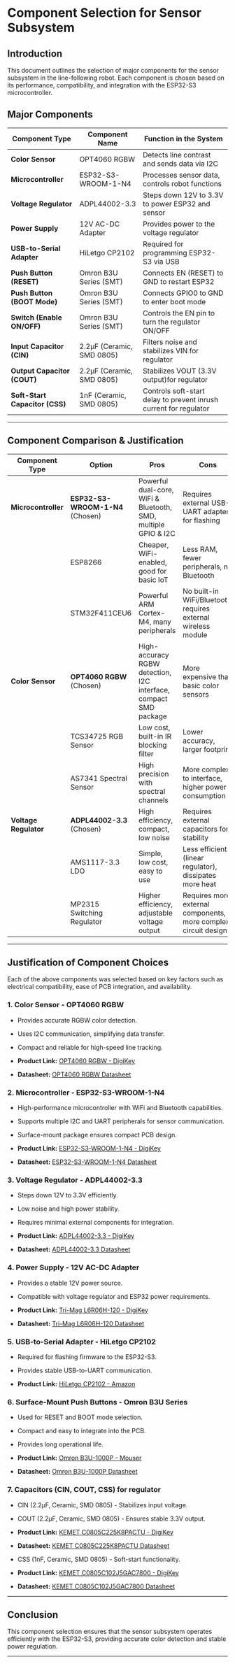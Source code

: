 # Component Selection for Sensor Subsystem

## Introduction
This document outlines the selection of major components for the sensor subsystem in the line-following robot. Each component is chosen based on its performance, compatibility, and integration with the ESP32-S3 microcontroller.

## Major Components

| **Component Type** | **Component Name** | **Function in the System** |
|--------------------|--------------------|---------------------------|
| **Color Sensor** | OPT4060 RGBW | Detects line contrast and sends data via I2C | 
| **Microcontroller** | ESP32-S3-WROOM-1-N4 | Processes sensor data, controls robot functions |
| **Voltage Regulator** | ADPL44002-3.3 | Steps down 12V to 3.3V to power ESP32 and sensor |
| **Power Supply** | 12V AC-DC Adapter | Provides power to the voltage regulator |
| **USB-to-Serial Adapter** | HiLetgo CP2102 | Required for programming ESP32-S3 via USB |
| **Push Button (RESET)** | Omron B3U Series (SMT) | Connects EN (RESET) to GND to restart ESP32 |
| **Push Button (BOOT Mode)** | Omron B3U Series (SMT) | Connects GPIO0 to GND to enter boot mode |
| **Switch (Enable ON/OFF)** | Omron B3U Series (SMT) | Controls the EN pin to turn the regulator ON/OFF |
| **Input Capacitor (CIN)** | 2.2µF (Ceramic, SMD 0805) | Filters noise and stabilizes VIN for regulator |
| **Output Capacitor (COUT)** | 2.2µF (Ceramic, SMD 0805) | Stabilizes VOUT (3.3V output)for regulator |
| **Soft-Start Capacitor (CSS)** | 1nF (Ceramic, SMD 0805) | Controls soft-start delay to prevent inrush current for regulator |

---

## Component Comparison & Justification
| **Component Type**  | **Option**                     | **Pros**                                                              | **Cons**                                                                |
|--------------------|--------------------------------|----------------------------------------------------------------------|------------------------------------------------------------------------|
| **Microcontroller** | **ESP32-S3-WROOM-1-N4** (Chosen) | Powerful dual-core, WiFi & Bluetooth, SMD, multiple GPIO & I2C      | Requires external USB-UART adapter for flashing                        |
|                     | ESP8266                       | Cheaper, WiFi-enabled, good for basic IoT                           | Less RAM, fewer peripherals, no Bluetooth                             |
|                     | STM32F411CEU6                 | Powerful ARM Cortex-M4, many peripherals                            | No built-in WiFi/Bluetooth, requires external wireless module         |
| **Color Sensor**   | **OPT4060 RGBW** (Chosen)     | High-accuracy RGBW detection, I2C interface, compact SMD package     | More expensive than basic color sensors                                |
|                    | TCS34725 RGB Sensor           | Low cost, built-in IR blocking filter                                | Lower accuracy, larger footprint                                      |
|                    | AS7341 Spectral Sensor        | High precision with spectral channels                                | More complex to interface, higher power consumption                   |
| **Voltage Regulator** | **ADPL44002-3.3** (Chosen) | High efficiency, compact, low noise                                 | Requires external capacitors for stability                            |
|                    | AMS1117-3.3 LDO               | Simple, low cost, easy to use                                       | Less efficient (linear regulator), dissipates more heat               |
|                    | MP2315 Switching Regulator    | Higher efficiency, adjustable voltage output                         | Requires more external components, more complex circuit design        |

---

## Justification of Component Choices
Each of the above components was selected based on key factors such as electrical compatibility, ease of PCB integration, and availability.

### **1. Color Sensor - OPT4060 RGBW**
- Provides accurate RGBW color detection.
- Uses I2C communication, simplifying data transfer.
- Compact and reliable for high-speed line tracking.

- **Product Link:** [OPT4060 RGBW - DigiKey](https://www.digikey.lv/en/products/detail/texas-instruments/OPT4060DTSR/22116843)
- **Datasheet:** [OPT4060 RGBW Datasheet](https://www.ti.com/lit/ds/symlink/opt4060.pdf?ts=1704223000280)


### **2. Microcontroller - ESP32-S3-WROOM-1-N4**
- High-performance microcontroller with WiFi and Bluetooth capabilities.
- Supports multiple I2C and UART peripherals for sensor communication.
- Surface-mount package ensures compact PCB design.

- **Product Link:** [ESP32-S3-WROOM-1-N4 - DigiKey](https://www.digikey.com/en/products/detail/espressif-systems/ESP32-S3-WROOM-1-N4/16162639)
- **Datasheet:** [ESP32-S3-WROOM-1-N4 Datasheet](https://www.espressif.com/sites/default/files/documentation/esp32-s3-wroom-1_wroom-1u_datasheet_en.pdf)

### **3. Voltage Regulator - ADPL44002-3.3**
- Steps down 12V to 3.3V efficiently.
- Low noise and high power stability.
- Requires minimal external components for integration.

- **Product Link:** [ADPL44002-3.3 - DigiKey](https://www.digikey.com/en/products/detail/analog-devices-inc/ADPL44002AUJZ-3-3-R7/25803461)
- **Datasheet:** [ADPL44002-3.3 Datasheet](https://www.mouser.com/datasheet/2/609/1/adpl44002-3535120.pdf)

### **4. Power Supply - 12V AC-DC Adapter**
- Provides a stable 12V power source.
- Compatible with voltage regulator and ESP32 power requirements.

- **Product Link:** [Tri-Mag L6R06H-120 - DigiKey](https://www.digikey.lv/en/products/detail/tri-mag-llc/L6R06H-120/7682617)
- **Datasheet:** [Tri-Mag L6R06H-120 Datasheet](https://www.tri-mag.com/wp-content/uploads/2021/05/L6R06H_Series_2021-02a.pdf)

### **5. USB-to-Serial Adapter - HiLetgo CP2102**
- Required for flashing firmware to the ESP32-S3.
- Provides stable USB-to-UART communication.

- **Product Link:** [HiLetgo CP2102 - Amazon](https://www.amazon.com/HiLetgo-CP2102-Converter-Adapter-Downloader/dp/B00LODGRV8/ref=asc_df_B00LODGRV8?mcid=f769787d268d36d0b7198a3ca2ef4ffc&hvocijid=1662806867067399458-B00LODGRV8-&hvexpln=73&tag=hyprod-20&linkCode=df0&hvadid=730352155585&hvpos=&hvnetw=g&hvrand=1662806867067399458&hvpone=&hvptwo=&hvqmt=&hvdev=c&hvdvcmdl=&hvlocint=&hvlocphy=9030136&hvtargid=pla-2281435178538&psc=1)

### **6. Surface-Mount Push Buttons - Omron B3U Series**
- Used for RESET and BOOT mode selection.
- Compact and easy to integrate into the PCB.
- Provides long operational life.

- **Product Link:** [Omron B3U-1000P - Mouser](https://www.mouser.com/ProductDetail/Omron-Electronics/B3U-1000P?qs=AO7BQMcsEu4ip80xyf2FwA%3D%3D&srsltid=AfmBOorCcS8cTuZ0dYUN8hCGonExu1E_8fJmpz2IEKzbWOCu_5lntN5z)
- **Datasheet:** [Omron B3U-1000P Datasheet](https://www.mouser.com/datasheet/2/307/en_b3u-3476507.pdf)

### **7. Capacitors (CIN, COUT, CSS) for regulator**
- CIN (2.2µF, Ceramic, SMD 0805) - Stabilizes input voltage.
- COUT (2.2µF, Ceramic, SMD 0805) - Ensures stable 3.3V output.

- **Product Link:** [KEMET C0805C225K8PACTU - DigiKey](https://www.digikey.com/en/products/detail/kemet/C0805C225K8PACTU/551630)
- **Datasheet:** [KEMET C0805C225K8PACTU Datasheet](https://content.kemet.com/datasheets/KEM_C1006_X5R_SMD.pdf)
  
- CSS (1nF, Ceramic, SMD 0805) - Soft-start functionality.

- **Product Link:** [KEMET C0805C102J5GAC7800 - DigiKey](https://www.digikey.com/en/products/detail/kemet/C0805C102J5GAC7800/411135)
- **Datasheet:** [KEMET C0805C102J5GAC7800 Datasheet](https://content.kemet.com/datasheets/KEM_C1003_C0G_SMD.pdf)

---

## Conclusion
This component selection ensures that the sensor subsystem operates efficiently with the ESP32-S3, providing accurate color detection and stable power regulation.

---

